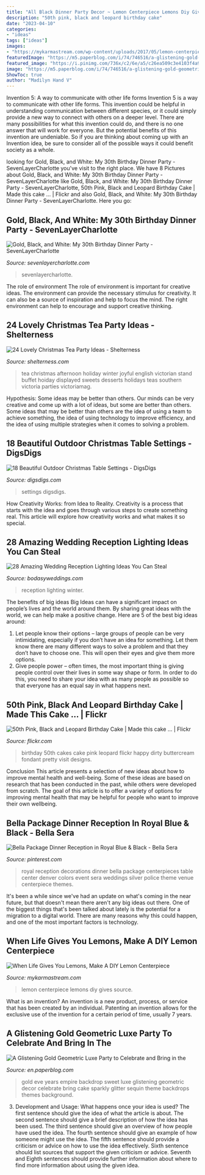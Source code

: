 ```yaml
---
title: "All Black Dinner Party Decor ~ Lemon Centerpiece Lemons Diy Gives Source"
description: "50th pink, black and leopard birthday cake"
date: "2023-04-10"
categories:
- "ideas"
tags: ["ideas"]
images:
- "https://mykarmastream.com/wp-content/uploads/2017/05/lemon-centerpiece-10.jpg"
featuredImage: "https://m5.paperblog.com/i/74/746516/a-glistening-gold-geometric-luxe-party-to-cel-L-2DJgiu.jpeg"
featured_image: "https://i.pinimg.com/736x/c2/6e/a5/c26ea509c3e4103f4a9b9fdb660577fa--royal-blue-wedding-decorations-royal-blue-weddings.jpg"
image: "https://m5.paperblog.com/i/74/746516/a-glistening-gold-geometric-luxe-party-to-cel-L-2DJgiu.jpeg"
ShowToc: true
author: "Madilyn Hand V"
---
```



Invention 5: A way to communicate with other life forms
Invention 5 is a way to communicate with other life forms. This invention could be helpful in understanding communication between different species, or it could simply provide a new way to connect with others on a deeper level. There are many possibilities for what this invention could do, and there is no one answer that will work for everyone. But the potential benefits of this invention are undeniable. So if you are thinking about coming up with an Invention idea, be sure to consider all of the possible ways it could benefit society as a whole.

	

		
looking for Gold, Black, and White: My 30th Birthday Dinner Party - SevenLayerCharlotte you've visit to the right place. We have 8 Pictures about Gold, Black, and White: My 30th Birthday Dinner Party - SevenLayerCharlotte like Gold, Black, and White: My 30th Birthday Dinner Party - SevenLayerCharlotte, 50th Pink, Black and Leopard Birthday Cake | Made this cake … | Flickr and also Gold, Black, and White: My 30th Birthday Dinner Party - SevenLayerCharlotte. Here you go:
		
    
## Gold, Black, And White: My 30th Birthday Dinner Party - SevenLayerCharlotte

<img loading=lazy src="http://sevenlayercharlotte.com/wp-content/uploads/2015/01/img_7823.jpg?w=640" onerror="this.onerror=null;this.src='https://tse1.mm.bing.net/th?id=OIP.Y-rRzjYh8TVkRyv2qqrxPAHaJ4&amp;pid=15.1';" alt="Gold, Black, and White: My 30th Birthday Dinner Party - SevenLayerCharlotte">

_Source: sevenlayercharlotte.com_

>sevenlayercharlotte. 

	

The role of environment
The role of environment is important for creative ideas. The environment can provide the necessary stimulus for creativity. It can also be a source of inspiration and help to focus the mind. The right environment can help to encourage and support creative thinking.

    
## 24 Lovely Christmas Tea Party Ideas - Shelterness

<img loading=lazy src="http://i.shelterness.com/2016/10/20-joyful-hoiday-sweets-stand-and-desserts-displayed.jpg" onerror="this.onerror=null;this.src='https://tse2.mm.bing.net/th?id=OIP.SDiTUWRMkUeewWkQN0ZArwHaLG&amp;pid=15.1';" alt="24 Lovely Christmas Tea Party Ideas - Shelterness">

_Source: shelterness.com_

>tea christmas afternoon holiday winter joyful english victorian stand buffet hoiday displayed sweets desserts holidays teas southern victoria parties victoriamag. 

	

Hypothesis: Some ideas may be better than others.
Our minds can be very creative and come up with a lot of ideas, but some are better than others. Some ideas that may be better than others are the idea of using a team to achieve something, the idea of using technology to improve efficiency, and the idea of using multiple strategies when it comes to solving a problem.

    
## 18 Beautiful Outdoor Christmas Table Settings - DigsDigs

<img loading=lazy src="https://www.digsdigs.com/photos/beautiful-outdoor-christmas-table-settings-17.jpg" onerror="this.onerror=null;this.src='https://tse1.mm.bing.net/th?id=OIP.WWL26kqvWn4ZPsrMDuBRiwAAAA&amp;pid=15.1';" alt="18 Beautiful Outdoor Christmas Table Settings - DigsDigs">

_Source: digsdigs.com_

>settings digsdigs. 

	

How Creativity Works: from Idea to Reality.
Creativity is a process that starts with the idea and goes through various steps to create something real. This article will explore how creativity works and what makes it so special.

    
## 28 Amazing Wedding Reception Lighting Ideas You Can Steal

<img loading=lazy src="https://bodasyweddings.com/wp-content/uploads/2018/01/winter-wedding.jpg" onerror="this.onerror=null;this.src='https://tse2.mm.bing.net/th?id=OIP.gEcxy8HueJXJGArJg2icjwHaLH&amp;pid=15.1';" alt="28 Amazing Wedding Reception Lighting Ideas You Can Steal">

_Source: bodasyweddings.com_

>reception lighting winter. 

	

The benefits of big ideas
Big Ideas can have a significant impact on people’s lives and the world around them. By sharing great ideas with the world, we can help make a positive change. Here are 5 of the best big ideas around: 
1. Let people know their options – large groups of people can be very intimidating, especially if you don’t have an idea for something. Let them know there are many different ways to solve a problem and that they don’t have to choose one. This will open their eyes and give them more options. 
2. Give people power – often times, the most important thing is giving people control over their lives in some way shape or form. In order to do this, you need to share your idea with as many people as possible so that everyone has an equal say in what happens next. 

    
## 50th Pink, Black And Leopard Birthday Cake | Made This Cake … | Flickr

<img loading=lazy src="https://c2.staticflickr.com/6/5154/5801430694_d5e77d6824_b.jpg" onerror="this.onerror=null;this.src='https://tse3.mm.bing.net/th?id=OIP.6Q7p5StwJjLK16hDAwz7kwHaLG&amp;pid=15.1';" alt="50th Pink, Black and Leopard Birthday Cake | Made this cake … | Flickr">

_Source: flickr.com_

>birthday 50th cakes cake pink leopard flickr happy dirty buttercream fondant pretty visit designs. 

	

Conclusion
This article presents a selection of new ideas about how to improve mental health and well-being. Some of these ideas are based on research that has been conducted in the past, while others were developed from scratch. The goal of this article is to offer a variety of options for improving mental health that may be helpful for people who want to improve their own wellbeing.

    
## Bella Package Dinner Reception In Royal Blue &amp; Black - Bella Sera

<img loading=lazy src="https://i.pinimg.com/736x/c2/6e/a5/c26ea509c3e4103f4a9b9fdb660577fa--royal-blue-wedding-decorations-royal-blue-weddings.jpg" onerror="this.onerror=null;this.src='https://tse3.mm.bing.net/th?id=OIP.lnzWx2uXdJI320pBfWZbhAAAAA&amp;pid=15.1';" alt="Bella Package Dinner Reception in Royal Blue &amp; Black - Bella Sera">

_Source: pinterest.com_

>royal reception decorations dinner bella package centerpieces table center denver colors event sera weddings silver police theme venue centerpiece themes. 

	

It's been a while since we've had an update on what's coming in the near future, but that doesn't mean there aren't any big ideas out there. One of the biggest things that's been talked about lately is the potential for a migration to a digital world. There are many reasons why this could happen, and one of the most important factors is technology.

    
## When Life Gives You Lemons, Make A DIY Lemon Centerpiece

<img loading=lazy src="https://mykarmastream.com/wp-content/uploads/2017/05/lemon-centerpiece-10.jpg" onerror="this.onerror=null;this.src='https://tse3.mm.bing.net/th?id=OIP.wPDGxB4rdBgpI6vNJVrwlAHaLH&amp;pid=15.1';" alt="When Life Gives You Lemons, Make A DIY Lemon Centerpiece">

_Source: mykarmastream.com_

>lemon centerpiece lemons diy gives source. 

	

What is an invention?
An invention is a new product, process, or service that has been created by an individual. Patenting an invention allows for the exclusive use of the invention for a certain period of time, usually 7 years.

    
## A Glistening Gold Geometric Luxe Party To Celebrate And Bring In The

<img loading=lazy src="https://m5.paperblog.com/i/74/746516/a-glistening-gold-geometric-luxe-party-to-cel-L-2DJgiu.jpeg" onerror="this.onerror=null;this.src='https://tse2.mm.bing.net/th?id=OIP.lFwVJV84C1j9bBntq0Rq1wAAAA&amp;pid=15.1';" alt="A Glistening Gold Geometric Luxe Party to Celebrate and Bring in the">

_Source: en.paperblog.com_

>gold eve years empire backdrop sweet luxe glistening geometric decor celebrate bring cake sparkly glitter sequin theme backdrops themes background. 

	

3. Development and Usage: What happens once your idea is used?
The first sentence should give the idea of what the article is about. The second sentence should give a brief description of how the idea has been used. The third sentence should give an overview of how people have used the idea. The fourth sentence should give an example of how someone might use the idea. The fifth sentence should provide a criticism or advice on how to use the idea effectively. Sixth sentence should list sources that support the given criticism or advice. Seventh and Eighth sentences should provide further information about where to find more information about using the given idea.

